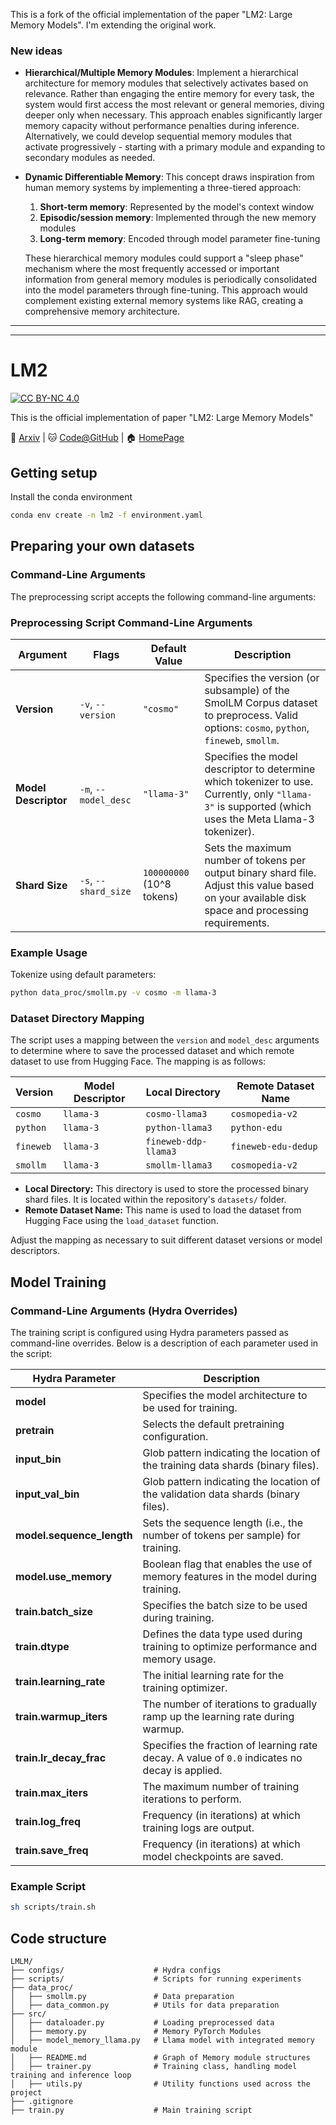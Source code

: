 
This is a fork of the official implementation of the paper "LM2: Large Memory Models". I'm extending the original work.

### New ideas

- **Hierarchical/Multiple Memory Modules**: Implement a hierarchical architecture for memory modules that selectively activates based on relevance. Rather than engaging the entire memory for every task, the system would first access the most relevant or general memories, diving deeper only when necessary. This approach enables significantly larger memory capacity without performance penalties during inference. Alternatively, we could develop sequential memory modules that activate progressively - starting with a primary module and expanding to secondary modules as needed.

- **Dynamic Differentiable Memory**: This concept draws inspiration from human memory systems by implementing a three-tiered approach:
  1. **Short-term memory**: Represented by the model's context window
  2. **Episodic/session memory**: Implemented through the new memory modules
  3. **Long-term memory**: Encoded through model parameter fine-tuning

  These hierarchical memory modules could support a "sleep phase" mechanism where the most frequently accessed or important information from general memory modules is periodically consolidated into the model parameters through fine-tuning. This approach would complement existing external memory systems like RAG, creating a comprehensive memory architecture.



---
---

# LM2
[![CC BY-NC 4.0](https://licensebuttons.net/l/by-nc/4.0/88x31.png)](https://creativecommons.org/licenses/by-nc/4.0/)

This is the official implementation of paper "LM2: Large Memory Models"

📝 [Arxiv](https://arxiv.org/abs/2502.06049v1) \|
🐱 [Code@GitHub](https://github.com/convergence-ai/lm2.git) \| 
🏠 [HomePage](https://convergence.ai/)
## Getting setup

Install the conda environment

```bash
conda env create -n lm2 -f environment.yaml
```

## Preparing your own datasets


### Command-Line Arguments

The preprocessing script accepts the following command-line arguments:

### Preprocessing Script Command-Line Arguments

| **Argument**         | **Flags**                | **Default Value**         | **Description**                                                                                                                                                          |
|----------------------|--------------------------|---------------------------|--------------------------------------------------------------------------------------------------------------------------------------------------------------------------|
| **Version**          | `-v`, `--version`        | `"cosmo"`                 | Specifies the version (or subsample) of the SmolLM Corpus dataset to preprocess. Valid options: `cosmo`, `python`, `fineweb`, `smollm`.                                |
| **Model Descriptor** | `-m`, `--model_desc`     | `"llama-3"`               | Specifies the model descriptor to determine which tokenizer to use. Currently, only `"llama-3"` is supported (which uses the Meta Llama-3 tokenizer).                |
| **Shard Size**       | `-s`, `--shard_size`     | `100000000` (10^8 tokens) | Sets the maximum number of tokens per output binary shard file. Adjust this value based on your available disk space and processing requirements.                      |


### Example Usage

Tokenize using default parameters:

```bash
python data_proc/smollm.py -v cosmo -m llama-3
```

### Dataset Directory Mapping

The script uses a mapping between the `version` and `model_desc` arguments to determine where to save the processed dataset and which remote dataset to use from Hugging Face. The mapping is as follows:

| **Version** | **Model Descriptor** | **Local Directory**    | **Remote Dataset Name** |
|-------------|----------------------|------------------------|-------------------------|
| `cosmo`     | `llama-3`            | `cosmo-llama3`         | `cosmopedia-v2`         |
| `python`    | `llama-3`            | `python-llama3`        | `python-edu`            |
| `fineweb`   | `llama-3`            | `fineweb-ddp-llama3`    | `fineweb-edu-dedup`      |
| `smollm`    | `llama-3`            | `smollm-llama3`        | `cosmopedia-v2`         |

- **Local Directory:** This directory is used to store the processed binary shard files. It is located within the repository's `datasets/` folder.
- **Remote Dataset Name:** This name is used to load the dataset from Hugging Face using the `load_dataset` function.

Adjust the mapping as necessary to suit different dataset versions or model descriptors.

## Model Training

### Command-Line Arguments (Hydra Overrides)

The training script is configured using Hydra parameters passed as command-line overrides. Below is a description of each parameter used in the script:

| **Hydra Parameter**       | **Description**                                                                                                                                                     |
|---------------------------|---------------------------------------------------------------------------------------------------------------------------------------------------------------------|
| **model**                 | Specifies the model architecture to be used for training.                                                                                                         |
| **pretrain**              | Selects the default pretraining configuration.                                                                                                                    |
| **input_bin**             | Glob pattern indicating the location of the training data shards (binary files).                                                                                  |
| **input_val_bin**         | Glob pattern indicating the location of the validation data shards (binary files).                                                                                |
| **model.sequence_length** | Sets the sequence length (i.e., the number of tokens per sample) for training.                                                                                     |
| **model.use_memory**      | Boolean flag that enables the use of memory features in the model during training.                                                                                 |
| **train.batch_size**      | Specifies the batch size to be used during training.                                                                                                              |
| **train.dtype**           | Defines the data type used during training to optimize performance and memory usage.                                                                               |
| **train.learning_rate**   | The initial learning rate for the training optimizer.                                                                                                             |
| **train.warmup_iters**    | The number of iterations to gradually ramp up the learning rate during warmup.                                                                                      |
| **train.lr_decay_frac**   | Specifies the fraction of learning rate decay. A value of `0.0` indicates no decay is applied.                                                                       |
| **train.max_iters**       | The maximum number of training iterations to perform.                                                                                                             |
| **train.log_freq**        | Frequency (in iterations) at which training logs are output.                                                                                                      |
| **train.save_freq**       | Frequency (in iterations) at which model checkpoints are saved.

### Example Script
```bash
sh scripts/train.sh
```

## Code structure

```plaintext
LMLM/
├── configs/                    # Hydra configs
├── scripts/                    # Scripts for running experiments
├── data_proc/                    
│   ├── smollm.py               # Data preparation 
│   ├── data_common.py          # Utils for data preparation 
├── src/
│   ├── dataloader.py           # Loading preprocessed data
│   ├── memory.py               # Memory PyTorch Modules
│   ├── model_memory_llama.py   # Llama model with integrated memory module
│   ├── README.md               # Graph of Memory module structures
│   ├── trainer.py              # Training class, handling model training and inference loop
│   ├── utils.py                # Utility functions used across the project
├── .gitignore
├── train.py                    # Main training script
